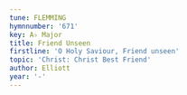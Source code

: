 ```yaml
---
tune: FLEMMING
hymnnumber: '671'
key: A♭ Major
title: Friend Unseen
firstline: 'O Holy Saviour, Friend unseen'
topic: 'Christ: Christ Best Friend'
author: Elliott
year: '-'
---
```

